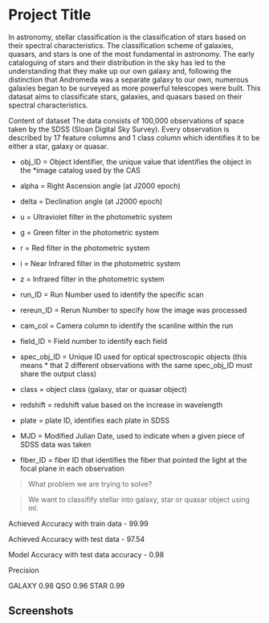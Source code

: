 
# Project Title

In astronomy, stellar classification is the classification of stars based on their spectral characteristics. The classification scheme of galaxies, quasars, and stars is one of the most fundamental in astronomy. The early cataloguing of stars and their distribution in the sky has led to the understanding that they make up our own galaxy and, following the distinction that Andromeda was a separate galaxy to our own, numerous galaxies began to be surveyed as more powerful telescopes were built. This datasat aims to classificate stars, galaxies, and quasars based on their spectral characteristics.

Content of dataset
The data consists of 100,000 observations of space taken by the SDSS (Sloan Digital Sky Survey). Every observation is described by 17 feature columns and 1 class column which identifies it to be either a star, galaxy or quasar.

* obj_ID = Object Identifier, the unique value that identifies the object in the *image catalog used by the CAS

* alpha = Right Ascension angle (at J2000 epoch)

* delta = Declination angle (at J2000 epoch)

* u = Ultraviolet filter in the photometric system

* g = Green filter in the photometric system

* r = Red filter in the photometric system

* i = Near Infrared filter in the photometric system

* z = Infrared filter in the photometric system

* run_ID = Run Number used to identify the specific scan

* rereun_ID = Rerun Number to specify how the image was processed

* cam_col = Camera column to identify the scanline within the run

* field_ID = Field number to identify each field

* spec_obj_ID = Unique ID used for optical spectroscopic objects (this means * that 2 different observations with the same spec_obj_ID must share the output class)

* class = object class (galaxy, star or quasar object)

* redshift = redshift value based on the increase in wavelength

* plate = plate ID, identifies each plate in SDSS

* MJD = Modified Julian Date, used to indicate when a given piece of SDSS data was taken

* fiber_ID = fiber ID that identifies the fiber that pointed the light at the focal plane in each observation


> What problem we are trying to solve?

> We want to classifify stellar into galaxy, star or quasar object using ml.

Achieved Accuracy with train data - 99.99

Achieved Accuracy with test data - 97.54

Model Accuracy with test data accuracy - 0.98

Precision

GALAXY 0.98
QSO 0.96
STAR 0.99


## Screenshots



